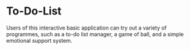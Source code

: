 # To-Do-List

Users of this interactive basic application can try out a variety of programmes, such as a to-do list manager, a game of ball, and a simple emotional support system. 
